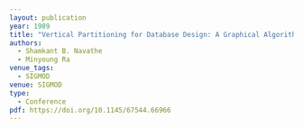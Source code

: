 ```yaml
---
layout: publication
year: 1989
title: "Vertical Partitioning for Database Design: A Graphical Algorithm"
authors:
  - Shamkant B. Navathe
  - Minyoung Ra
venue_tags:
  - SIGMOD
venue: SIGMOD
type:
  - Conference
pdf: https://doi.org/10.1145/67544.66966
---
```


